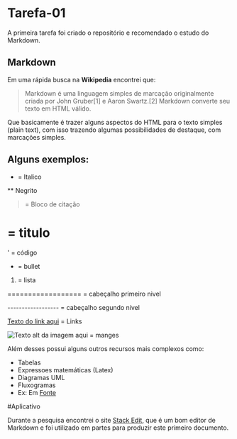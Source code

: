 # Tarefa-01

A primeira tarefa foi criado o repositório e recomendado o estudo do Markdown.

## Markdown

Em uma rápida busca na **Wikipedia** encontrei que: 

>Markdown é uma linguagem simples de marcação originalmente criada por John Gruber[1] e Aaron Swartz.[2] Markdown converte seu texto em HTML válido.

Que basicamente é trazer alguns aspectos do HTML para o texto simples (plain text), com isso trazendo algumas possibilidades de destaque, com marcações simples.

## Alguns exemplos:

* = Italico

** Negrito 

> = Bloco de citação

# = titulo

' = código

* = bullet

1. = lista

================== = cabeçalho primeiro nivel

------------------ = cabeçalho segundo nível

[Texto do link aqui](endereço.do.link.aqui "título do link aqui") = Links

![Texto alt da imagem aqui]([[URL]].da.imagem.aqui "Título da Imagem aqui") = manges


Além desses possui alguns outros recursos mais complexos como:

* Tabelas
* Expressoes matemáticas (Latex)
* Diagramas UML
* Fluxogramas
* Ex: Em [Fonte](https://stackedit.io/app#)

#Aplicativo

Durante a pesquisa encontrei o site [Stack Edit](https://stackedit.io/app#), que é um bom editor de Markdown e foi utilizado em partes para produzir este primeiro documento. 
